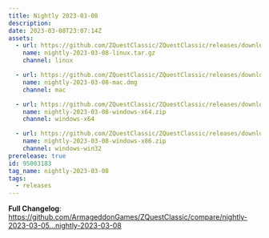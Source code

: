 ```yaml
---
title: Nightly 2023-03-08
description: 
date: 2023-03-08T23:07:14Z
assets: 
  - url: https://github.com/ZQuestClassic/ZQuestClassic/releases/download/nightly-2023-03-08/nightly-2023-03-08-linux.tar.gz
    name: nightly-2023-03-08-linux.tar.gz
    channel: linux

  - url: https://github.com/ZQuestClassic/ZQuestClassic/releases/download/nightly-2023-03-08/nightly-2023-03-08-mac.dmg
    name: nightly-2023-03-08-mac.dmg
    channel: mac

  - url: https://github.com/ZQuestClassic/ZQuestClassic/releases/download/nightly-2023-03-08/nightly-2023-03-08-windows-x64.zip
    name: nightly-2023-03-08-windows-x64.zip
    channel: windows-x64

  - url: https://github.com/ZQuestClassic/ZQuestClassic/releases/download/nightly-2023-03-08/nightly-2023-03-08-windows-x86.zip
    name: nightly-2023-03-08-windows-x86.zip
    channel: windows-win32
prerelease: true
id: 95003183
tag_name: nightly-2023-03-08
tags:
  - releases
---
```


**Full Changelog**: https://github.com/ArmageddonGames/ZQuestClassic/compare/nightly-2023-03-05...nightly-2023-03-08
